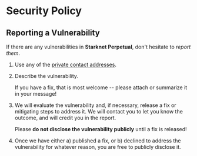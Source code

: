# Security Policy

## Reporting a Vulnerability

If there are any vulnerabilities in **Starknet Perpetual**, don't hesitate to _report them_.

1. Use any of the [private contact addresses](https://github.com/starkware-libs/starknet-perpetual#getting-help).
2. Describe the vulnerability.

   If you have a fix, that is most welcome -- please attach or summarize it in your message!

3. We will evaluate the vulnerability and, if necessary, release a fix or mitigating steps to address it. We will contact you to let you know the outcome, and will credit you in the report.

   Please **do not disclose the vulnerability publicly** until a fix is released!

4. Once we have either a) published a fix, or b) declined to address the vulnerability for whatever reason, you are free to publicly disclose it.
